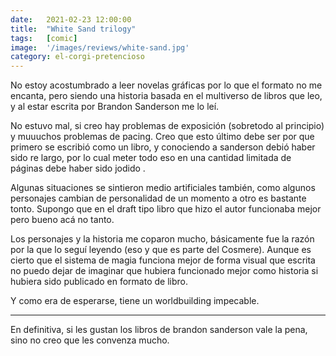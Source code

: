 ```yaml
---
date:   2021-02-23 12:00:00
title:  "White Sand trilogy"
tags:   [comic]
image:  '/images/reviews/white-sand.jpg'
category: el-corgi-pretencioso
---
```

No estoy acostumbrado a leer novelas gráficas por lo que el formato no me encanta, pero siendo una historia basada en el multiverso de libros que leo, y al estar escrita por Brandon Sanderson me lo leí.

No estuvo mal, si creo hay problemas de exposición (sobretodo al principio) y muuuchos problemas de pacing. Creo que esto último debe ser por que primero se escribió como un libro, y conociendo a sanderson debió haber sido re largo, por lo cual meter todo eso en una cantidad limitada de páginas debe haber sido jodido .

Algunas situaciones se sintieron medio artificiales también, como algunos personajes cambian de personalidad de un momento a otro es bastante tonto. Supongo que en el draft tipo libro que hizo el autor funcionaba mejor pero bueno acá no tanto.

Los personajes y la historia me coparon mucho, básicamente fue la razón por la que lo seguí leyendo (eso y que es parte del Cosmere). Aunque es cierto que el sistema de magia funciona mejor de forma visual que escrita no puedo dejar de imaginar que hubiera funcionado mejor como historia si hubiera sido publicado en formato de libro.

Y como era de esperarse, tiene un worldbuilding impecable.

<hr>

En definitiva, si les gustan los libros de brandon sanderson vale la pena, sino no creo que les convenza mucho.
